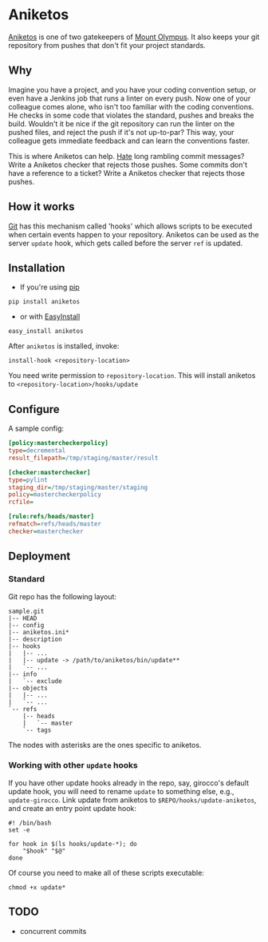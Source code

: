 Aniketos
========

[Aniketos](http://www.theoi.com/Ouranios/AniketosAlexiares.html) is one of two gatekeepers of [Mount Olympus](http://en.wikipedia.org/wiki/Mount_Olympus). It also keeps your git repository from pushes that don't fit your project standards.

Why
---

Imagine you have a project, and you have your coding convention setup, or even have a Jenkins job that runs a linter on every push. Now one of your colleague comes alone, who isn't too familiar with the coding conventions. He checks in some code that violates the standard, pushes and breaks the build. Wouldn't it be nice if the git repository can run the linter on the pushed files, and reject the push if it's not up-to-par? This way, your colleague gets immediate feedback and can learn the conventions faster.

This is where Aniketos can help. [Hate](http://stopwritingramblingcommitmessages.com/) long rambling commit messages? Write a Aniketos checker that rejects those pushes. Some commits don't have a reference to a ticket? Write a Aniketos checker that rejects those pushes.

How it works
------------

[Git](http://git-scm.com/) has this mechanism called 'hooks' which allows scripts to be executed when certain events happen to your repository. Aniketos can be used as the server `update` hook, which gets called before the server `ref` is updated.

Installation
------------

* If you're using [pip](http://www.pip-installer.org/)

```
pip install aniketos
```

* or with [EasyInstall](http://packages.python.org/distribute/easy_install.html)

```
easy_install aniketos
```

After `aniketos` is installed, invoke:

```
install-hook <repository-location>
```

You need write permission to `repository-location`. This will install aniketos to `<repository-location>/hooks/update`

Configure
---------

A sample config:

```ini
[policy:mastercheckerpolicy]
type=decremental
result_filepath=/tmp/staging/master/result

[checker:masterchecker]
type=pylint
staging_dir=/tmp/staging/master/staging
policy=mastercheckerpolicy
rcfile=

[rule:refs/heads/master]
refmatch=refs/heads/master
checker=masterchecker
```

Deployment
----------

### Standard

Git repo has the following layout:

    sample.git
    |-- HEAD
    |-- config
    |-- aniketos.ini*
    |-- description
    |-- hooks
    |   |-- ...
    |   |-- update -> /path/to/aniketos/bin/update**
    |   `-- ...
    |-- info
    |   `-- exclude
    |-- objects
    |   |-- ...
    |   `-- ...
    `-- refs
        |-- heads
        |   `-- master
        `-- tags

The nodes with asterisks are the ones specific to aniketos.

### Working with other `update` hooks

If you have other update hooks already in the repo, say, girocco's default update hook, you will need to rename `update` to something else, e.g., `update-girocco`. Link update from aniketos to `$REPO/hooks/update-aniketos`, and create an entry point update hook:

    #! /bin/bash
    set -e

    for hook in $(ls hooks/update-*); do
        "$hook" "$@"
    done

Of course you need to make all of these scripts executable:

    chmod +x update*

TODO
----
* concurrent commits

